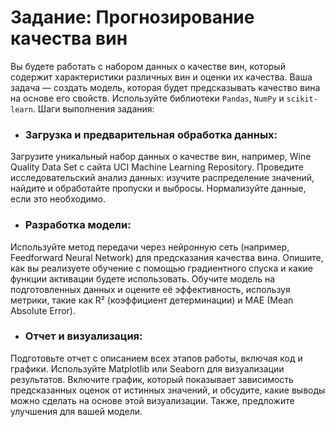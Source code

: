 # Задание: Прогнозирование качества вин
Вы будете работать с набором данных о качестве вин, который содержит характеристики различных вин и оценки их качества. Ваша задача — создать модель, которая будет предсказывать качество вина на основе его свойств. Используйте библиотеки `Pandas`, `NumPy` и `scikit-learn`.
Шаги выполнения задания:
* ### Загрузка и предварительная обработка данных:
Загрузите уникальный набор данных о качестве вин, например, Wine Quality Data Set с сайта UCI Machine Learning Repository.
Проведите исследовательский анализ данных: изучите распределение значений, найдите и обработайте пропуски и выбросы. Нормализуйте данные, если это необходимо.
* ### Разработка модели:
Используйте метод передачи через нейронную сеть (например, Feedforward Neural Network) для предсказания качества вина. Опишите, как вы реализуете обучение с помощью градиентного спуска и какие функции активации будете использовать.
Обучите модель на подготовленных данных и оцените её эффективность, используя метрики, такие как R² (коэффициент детерминации) и MAE (Mean Absolute Error).
* ### Отчет и визуализация:
Подготовьте отчет с описанием всех этапов работы, включая код и графики. Используйте Matplotlib или Seaborn для визуализации результатов.
Включите график, который показывает зависимость предсказанных оценок от истинных значений, и обсудите, какие выводы можно сделать на основе этой визуализации. Также, предложите улучшения для вашей модели.
